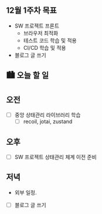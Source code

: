 ## 12월 1주차 목표

- SW 프로젝트 프론트
  - 브라우저 최적화
  - 테스트 코드 학습 및 적용
  - CI/CD 학습 및 적용
- 블로그 글 쓰기

## 🏙️ 오늘 할 일

## 오전

- [ ] 중앙 상태관리 라이브러리 학습
  - [ ] recoil, jotai, zustand

## 오후

- [ ] SW 프로젝트 상태관리 체계 이전 준비

## 저녁

- 외부 일정.
- [ ] 블로그 글 쓰기
